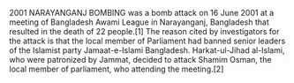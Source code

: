 2001 NARAYANGANJ BOMBING was a bomb attack on 16 June 2001 at a meeting of Bangladesh Awami League in Narayanganj, Bangladesh that resulted in the death of 22 people.[1] The reason cited by investigators for the attack is that the local member of Parliament had banned senior leaders of the Islamist party Jamaat-e-Islami Bangladesh. Harkat-ul-Jihad al-Islami, who were patronized by Jammat, decided to attack Shamim Osman, the local member of parliament, who attending the meeting.[2]
